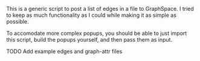 This is a generic script to post a list of edges in a file to GraphSpace. I tried to keep as much functionality as I could while making it as simple as possible.

To accomodate more complex popups, you should be able to just import this script, build the popups yourself, and then pass them as input.

TODO Add example edges and graph-attr files
